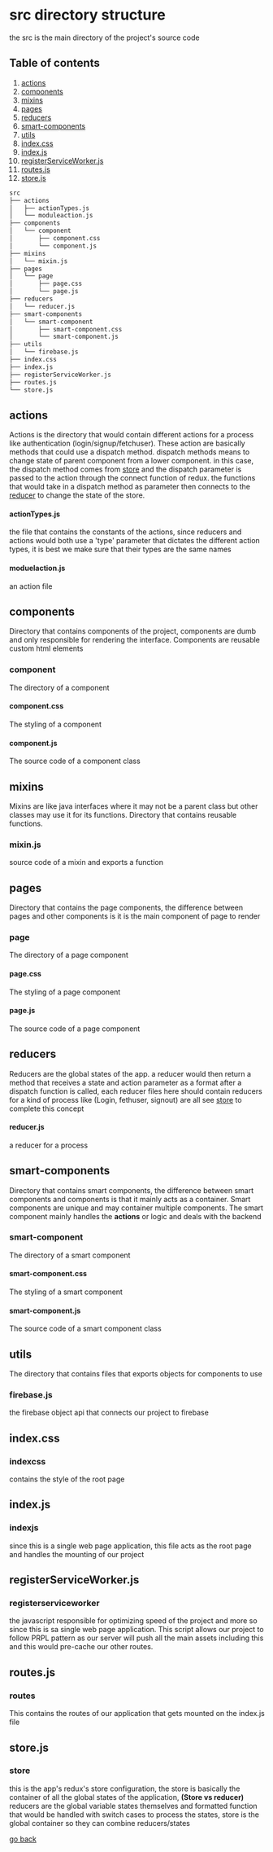 # src directory structure
the src is the main directory of the project's source code
## Table of contents
1. [actions](#actions)
2. [components](#components)
3. [mixins](#mixins)
4. [pages](#pages)
6. [reducers](#reducers)
7. [smart-components](#smart-components)
8. [utils](#utils)
9. [index.css](#indexcss)
10. [index.js](#indexjs)
11. [registerServiceWorker.js](#registerserviceworker)
12. [routes.js](#routes)
13. [store.js](#store)

```bash
src
├── actions
│   ├── actionTypes.js
│   └── moduleaction.js
├── components
│   └── component
│       ├── component.css
│       └── component.js
├── mixins
│   └── mixin.js
├── pages
│   └── page
│       ├── page.css
│       └── page.js
├── reducers
│   └── reducer.js
├── smart-components
│   └── smart-component
│       ├── smart-component.css
│       └── smart-component.js
├── utils
│   └── firebase.js
├── index.css
├── index.js
├── registerServiceWorker.js
├── routes.js
└── store.js
```

## actions
Actions is the directory that would contain different actions for a process like authentication (login/signup/fetchuser). These action are basically methods that could use a dispatch method. dispatch methods means to change  state of parent component from a lower component. in this case, the dispatch method comes from [store](#store) and the dispatch parameter is passed to the action through the connect function of redux.  the functions that would take in a dispatch method as parameter then connects to the [reducer](#reducers) to change the state of the store.
#### actionTypes.js
the file that contains the constants of the actions, since reducers and actions would both use a 'type' parameter that dictates the different action types, it is best we make sure that their types are the same names
#### moduelaction.js
an action file

## components
Directory that contains components of the project, components are dumb and only responsible for  rendering the interface. 
Components are reusable custom html elements
### component
The directory of a component
#### component.css
The styling of a component
#### component.js
The source code of a component class

## mixins
Mixins are like java interfaces where it may not be a parent class but other classes may use it for its functions.
Directory that contains reusable functions.
### mixin.js
source code of a mixin and exports a function

## pages
Directory that contains the page components, the difference between pages and other components is it is the main component of page to render
### page
The directory of a page component
#### page.css
The styling of a page component
#### page.js
The source code of a page component

## reducers
Reducers are the global states of the app. a reducer would then return a method that receives a state and action parameter as a format
after a dispatch function is called, each reducer files here should contain reducers for a kind of process like (Login, fethuser, signout) 
are all
see [store](#store) to complete this concept
#### reducer.js
a reducer for a process

## smart-components
Directory that contains smart components, the difference between smart components and components is that it mainly acts as a container.
Smart components are unique and may container multiple components. The smart component mainly handles the **actions** or logic and deals with the backend
### smart-component
The directory of a smart component
#### smart-component.css
The styling of a smart component
#### smart-component.js
The source code of a smart component class

## utils
The directory that contains files that exports objects for components to use
### firebase.js
the firebase object api that connects our project to firebase

## index.css 
### indexcss
contains the style of the root page

## index.js
### indexjs
since this is a single web page application, this file acts as the root page and handles the mounting of our project

## registerServiceWorker.js
### registerserviceworker
the javascript responsible for optimizing speed of the project and more so since this is sa single web page application.
This script allows our project to follow PRPL pattern as our server will push all the main assets including this
and this would pre-cache our other routes.

## routes.js
### routes
This contains the routes of our application that gets mounted on the index.js file

## store.js
### store
this is the app's redux's store configuration, the store is basically the container of all the global states of the application,
**(Store vs reducer)** reducers are the global variable states themselves and formatted function that would be handled with switch cases to process the states, store is the global container so they can combine reducers/states



[go back](STRUCTURE.md)